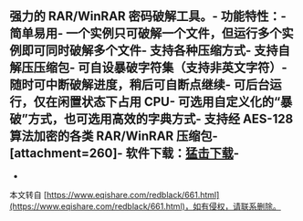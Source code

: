 强力的 RAR/WinRAR 密码破解工具。-
功能特性：-
简单易用-
一个实例只可破解一个文件，但运行多个实例即可同时破解多个文件-
支持各种压缩方式-
支持自解压压缩包-
可自设暴破字符集（支持非英文字符）-
随时可中断破解进度，稍后可自断点继续-
可后台运行，仅在闲置状态下占用 CPU-
可选用自定义化的“暴破”方式，也可选用高效的字典方式-
支持经 AES-128 算法加密的各类 RAR/WinRAR 压缩包-
\[attachment=260\]-
**软件下载：**[**猛击下载**](http://dl.dbank.com/c0u64szxas)-
-

-

本文转自 [https://www.eqishare.com/redblack/661.html](https://www.eqishare.com/redblack/661.html)，如有侵权，请联系删除。